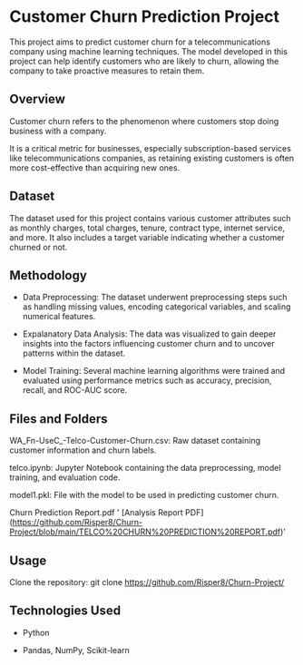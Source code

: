 # Customer Churn Prediction Project

This project aims to predict customer churn for a telecommunications company using machine learning techniques. The model developed in this project can help identify customers who are likely to churn, allowing the company to take proactive measures to retain them.

## Overview

Customer churn refers to the phenomenon where customers stop doing business with a company. 

It is a critical metric for businesses, especially subscription-based services like telecommunications companies, as retaining existing customers is often more cost-effective than acquiring new ones.

## Dataset

The dataset used for this project contains various customer attributes such as monthly charges, total charges, tenure, contract type, internet service, and more. It also includes a target variable indicating whether a customer churned or not.

## Methodology

* Data Preprocessing: The dataset underwent preprocessing steps such as handling missing values, encoding categorical variables, and scaling numerical features.
  
* Expalanatory Data Analysis: The data was visualized to gain deeper insights into the factors influencing customer churn and to uncover patterns within the dataset.
    
* Model Training: Several machine learning algorithms were trained and evaluated using performance metrics such as accuracy, precision, recall, and ROC-AUC score.
  
## Files and Folders

WA_Fn-UseC_-Telco-Customer-Churn.csv: Raw dataset containing customer information and churn labels.

telco.ipynb: Jupyter Notebook containing the data preprocessing, model training, and evaluation code.

model1.pkl: File with the model to be used in predicting customer churn.

Churn Prediction Report.pdf ' [Analysis Report PDF] (https://github.com/Risper8/Churn-Project/blob/main/TELCO%20CHURN%20PREDICTION%20REPORT.pdf)' 


## Usage

Clone the repository: git clone https://github.com/Risper8/Churn-Project/


## Technologies Used

* Python
  
* Pandas, NumPy, Scikit-learn

